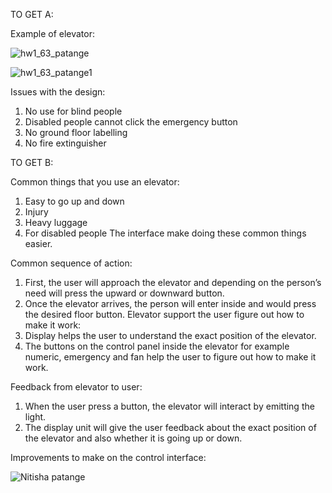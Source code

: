TO GET A:

Example of elevator:

![hw1_63_patange](https://user-images.githubusercontent.com/55517406/65212914-b31bd600-dac1-11e9-9084-6b1f2a7af1b6.gif)

![hw1_63_patange1](https://user-images.githubusercontent.com/55517406/65213035-27567980-dac2-11e9-83a6-612d1bcdb2a7.gif)


Issues with the design:
1.	No use for blind people
2.	Disabled people cannot click the emergency button
3.	No ground floor labelling
4.	No fire extinguisher


TO GET B:

Common things that you use an elevator:
1.	Easy to go up and down
2.	Injury
3.	Heavy luggage
4.	For disabled people
The interface make doing these common things easier.

Common sequence of action:
1.	First, the user will approach the elevator and depending on the person’s need will press the upward or downward button.
2.	Once the elevator arrives, the person will enter inside and would press the desired floor button.
Elevator support the user figure out how to make it work:
1.	Display helps the user to understand the exact position of the elevator.
2.	The buttons on the control panel inside the elevator for example numeric, emergency and fan help the user to figure out how to make it work.

Feedback from elevator to user:
1.	When the user press a button, the elevator will interact by emitting the light.
2.	The display unit will give the user feedback about the exact position of the elevator and also whether it is going up or down.

Improvements to make on the control interface:

![Nitisha patange](https://user-images.githubusercontent.com/55517406/65213626-8b7a3d00-dac4-11e9-9067-dc0afd7fdc24.jpg)

